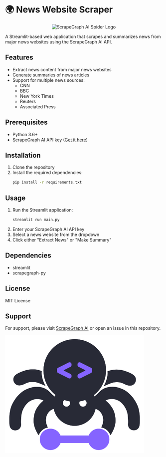 # 🌍 News Website Scraper

<p align="center">
  <img src="https://raw.githubusercontent.com/scrapegraph/scrapegraph-py/main/assets/spider_logo.png" alt="ScrapeGraph AI Spider Logo" width="200"/>
</p>

A Streamlit-based web application that scrapes and summarizes news from major news websites using the ScrapeGraph AI API.

## Features

- Extract news content from major news websites
- Generate summaries of news articles
- Support for multiple news sources:
  - CNN
  - BBC
  - New York Times
  - Reuters
  - Associated Press

## Prerequisites

- Python 3.6+
- ScrapeGraph AI API key ([Get it here](https://scrapegraphai.com))

## Installation

1. Clone the repository
2. Install the required dependencies:
   ```bash
   pip install -r requirements.txt
   ```

## Usage

1. Run the Streamlit application:
   ```bash
   streamlit run main.py
   ```
2. Enter your ScrapeGraph AI API key
3. Select a news website from the dropdown
4. Click either "Extract News" or "Make Summary"

## Dependencies

- streamlit
- scrapegraph-py

## License

MIT License

## Support

For support, please visit [ScrapeGraph AI](https://scrapegraphai.com) or open an issue in this repository.

![](assets/scrapegraphai_logo.png)
